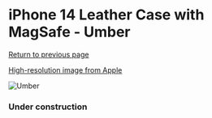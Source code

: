 # iPhone 14 Leather Case with MagSafe - Umber

[Return to previous page](/iphone_14)

[High-resolution image from Apple](https://store.storeimages.cdn-apple.com/8756/as-images.apple.com/is/MPP73?wid=4500&hei=4500&fmt=png)

<div style="width: 384px"><img src="/everyphone/MPP73.png" alt="Umber"></div>

### Under construction
